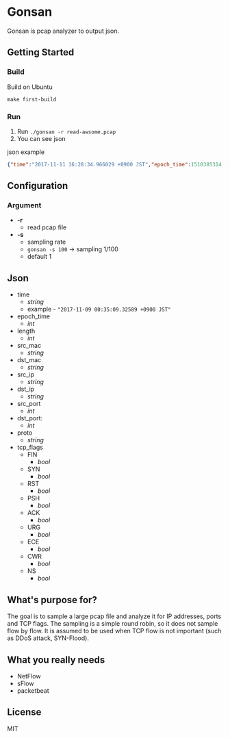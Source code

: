 # Gonsan

Gonsan is pcap analyzer to output json. 

## Getting Started

### Build

Build on Ubuntu

```
make first-build
```

### Run

1. Run `./gonsan -r read-awsome.pcap`
1. You can see json

json example

```json
{"time":"2017-11-11 16:28:34.966029 +0900 JST","epoch_time":1510385314,"length":248,"src_mac":"00:15:5d:00:07:00","dst_mac":"00:15:5d:00:07:01","src_ip":"192.168.0.1","dst_ip":"192.168.0.2","src_port":42086,"dst_port":443,"proto":"TCP","seq_num":1709215608,"tcp_flags":{"FIN":false,"SYN":false,"RST":false,"PSH":true,"ACK":true,"URG":false,"ECE":false,"CWR":false,"NS":false}}
```

## Configuration

### Argument

- **-r**
  - read pcap file
- **-s**
  - sampling rate
  - `gonsan -s 100` -> sampling 1/100
  - default 1

## Json

- time
  - *string*
  - example - `"2017-11-09 00:35:09.32589 +0900 JST"`
- epoch_time
  - *int*
- length
  - *int*
- src_mac
  - *string*
- dst_mac
  - *string*
- src_ip
  - *string*
- dst_ip
  - *string*
- src_port
  - *int*
- dst_port:
  - *int*
- proto
  - *string*
- tcp_flags
  - FIN
    - *bool*
  - SYN
    - *bool*
  - RST
    - *bool*
  - PSH
    - *bool*
  - ACK
    - *bool*
  - URG
    - *bool*
  - ECE
    - *bool*
  - CWR
    - *bool*
  - NS
    - *bool*

## What's purpose for?

The goal is to sample a large pcap file and analyze it for IP addresses, ports and TCP flags.
The sampling is a simple round robin, so it does not sample flow by flow.
It is assumed to be used when TCP flow is not important (such as DDoS attack, SYN-Flood).

## What you really needs

- NetFlow
- sFlow
- packetbeat

## License

MIT

